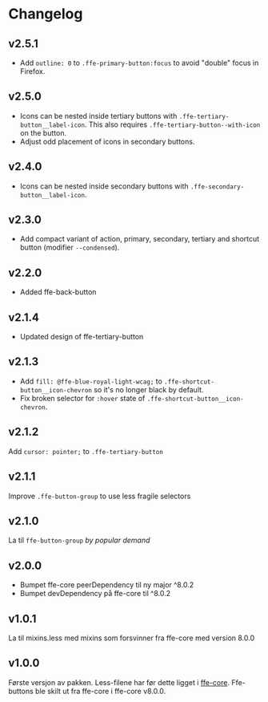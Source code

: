 # Changelog

## v2.5.1
* Add `outline: 0` to `.ffe-primary-button:focus` to avoid "double" focus in Firefox.

## v2.5.0
* Icons can be nested inside tertiary buttons with `.ffe-tertiary-button__label-icon`.
This also requires `.ffe-tertiary-button--with-icon` on the button.
* Adjust odd placement of icons in secondary buttons.

## v2.4.0
* Icons can be nested inside secondary buttons with `.ffe-secondary-button__label-icon`.

## v2.3.0
* Add compact variant of action, primary, secondary, tertiary and shortcut button (modifier `--condensed`).

## v2.2.0
* Added ffe-back-button

## v2.1.4
* Updated design of ffe-tertiary-button

## v2.1.3
* Add `fill: @ffe-blue-royal-light-wcag;` to `.ffe-shortcut-button__icon-chevron` so it's no longer black by default.
* Fix broken selector for `:hover` state of `.ffe-shortcut-button__icon-chevron`.

## v2.1.2

Add `cursor: pointer;` to `.ffe-tertiary-button`

## v2.1.1

Improve `.ffe-button-group` to use less fragile selectors

## v2.1.0

La til `ffe-button-group` _by popular demand_

## v2.0.0

* Bumpet ffe-core peerDependency til ny major ^8.0.2
* Bumpet devDependency på ffe-core til ^8.0.2

## v1.0.1

La til mixins.less med mixins som forsvinner fra ffe-core med version 8.0.0

## v1.0.0

Første versjon av pakken. Less-filene har før dette ligget i [ffe-core](***REMOVED***).
Ffe-buttons ble skilt ut fra ffe-core i ffe-core v8.0.0.
